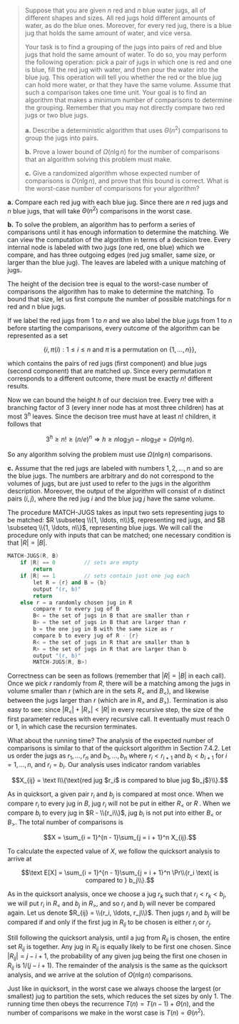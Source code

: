 > Suppose that you are given $n$ red and $n$ blue water jugs, all of different shapes and sizes. All red jugs hold different amounts of water, as do the blue ones. Moreover, for every red jug, there is a blue jug that holds the same amount of water, and vice versa.
>
> Your task is to find a grouping of the jugs into pairs of red and blue jugs that hold the same amount of water. To do so, you may perform the following operation: pick a pair of jugs in which one is red and one is blue, fill the red jug with water, and then pour the water into the blue jug. This operation will tell you whether the red or the blue jug can hold more water, or that they have the same volume. Assume that such a comparison takes one time unit. Your goal is to find an algorithm that makes a minimum number of comparisons to determine the grouping. Remember that you may not directly compare two red jugs or two blue jugs.
>
> **a.** Describe a deterministic algorithm that uses $\Theta(n^2)$ comparisons to group the jugs into pairs.
>
> **b.** Prove a lower bound of $\Omega(n\lg n)$ for the number of comparisons that an algorithm solving this problem must make.
>
> **c.** Give a randomized algorithm whose expected number of comparisons is $O(n\lg n)$, and prove that this bound is correct. What is the worst-case number of comparisons for your algorithm?

**a.** Compare each red jug with each blue jug. Since there are $n$ red jugs and $n$ blue jugs, that will take $\Theta(n^2)$ comparisons in the worst case.

**b.** To solve the problem, an algorithm has to perform a series of comparisons until it has enough information to determine the matching. We can view the computation of the algorithm in terms of a decision tree. Every internal node is labeled with two jugs (one red, one blue) which we compare, and has three outgoing edges (red jug smaller, same size, or larger than the blue jug). The leaves are labeled with a unique matching of jugs.

The height of the decision tree is equal to the worst-case number of comparisons the algorithm has to make to determine the matching. To bound that size, let us first compute the number of possible matchings for n red and n blue jugs.

If we label the red jugs from $1$ to $n$ and we also label the blue jugs from $1$ to $n$ before starting the comparisons, every outcome of the algorithm can be represented as a set

$$\text{\{$i, \pi(i): 1 \le i \le n$ and $\pi$ is a permutation on \{$1, \ldots, n$\}\}},$$

which contains the pairs of red jugs (first component) and blue jugs (second component) that are matched up. Since every permutation $\pi$ corresponds to a different outcome, there must be exactly $n!$ different results.

Now we can bound the height $h$ of our decision tree. Every tree with a branching factor of $3$ (every inner node has at most three children) has at most $3^h$ leaves. Since the decison tree must have at least $n!$ children, it follows that

$$3^h \ge n! \ge (n / e)^n \Rightarrow h \ge n\log_3 n - n\log_3 e = \Omega(n\lg n).$$

So any algorithm solving the problem must use $\Omega(n\lg n)$ comparisons.

**c.** Assume that the red jugs are labeled with numbers $1, 2, \ldots, n$ and so are the blue jugs. The numbers are arbitrary and do not correspond to the volumes of jugs, but are just used to refer to the jugs in the algorithm description. Moreover, the output of the algorithm will consist of $n$ distinct pairs $(i, j)$, where the red jug $i$ and the blue jug $j$ have the same volume.

The procedure $\text{MATCH-JUGS}$ takes as input two sets representing jugs to be matched: $R \subseteq \\{1, \ldots, n\\}$, representing red jugs, and $B \subseteq \\{1, \ldots, n\\}$, representing blue jugs. We will call the procedure only with inputs that can be matched; one necessary condition is that $|R| = |B|$.

```cpp
MATCH-JUGS(R, B)
    if |R| == 0         // sets are empty
        return
    if |R| == 1         // sets contain just one jug each
        let R = {r} and B = {b}
        output "(r, b)"
        return
    else r = a randomly chosen jug in R
        compare r to every jug of B
        B< = the set of jugs in B that are smaller than r 
        B> = the set of jugs in B that are larger than r 
        b = the one jug in B with the same size as r 
        compare b to every jug of R - {r}
        R< = the set of jugs in R that are smaller than b
        R> = the set of jugs in R that are larger than b 
        output "(r, b)"
        MATCH-JUGS(R, B>)
```

Correctness can be seen as follows (remember that $|R| = |B|$ in each call). Once we pick $r$ randomly from $R$, there will be a matching among the jugs in volume smaller than $r$ (which are in the sets $R_<$ and $B_<$), and likewise between the jugs larger than $r$ (which are in $R_>$ and $B_>$). Termination is also easy to see: since $|R_<| + |R_>| < |R|$ in every recursive step, the size of the first parameter reduces with every recursive call. It eventually must reach $0$ or $1$, in which case the recursion terminates.

What about the running time? The analysis of the expected number of comparisons is similar to that of the quicksort algorithm in Section 7.4.2. Let us order the jugs as $r_1, \ldots, r_n$ and $b_1, \ldots,b_n$ where $r_i < r_{i + 1}$ and $b_i < b_{i + 1}$ for $i = 1, \ldots, n$, and $r_i = b_i$. Our analysis uses indicator random variables

$$X_{ij} = \text I\\{\text{red jug $r_i$ is compared to blue jug $b_j$}\\}.$$

As in quicksort, a given pair $r_i$ and $b_j$ is compared at most once. When we compare $r_i$ to every jug in $B$, jug $r_i$ will not be put in either $R_<$ or $R_\>$. When we compare $b_i$ to every jug in $R - \\{r_i\\}$, jug $b_i$ is not put into either $B_<$ or $B_>$. The total number of comparisons is

$$X = \sum_{i = 1}^{n - 1}\sum_{j = i + 1}^n X_{ij}.$$

To calculate the expected value of $X$, we follow the quicksort analysis to arrive at

$$\text E[X] = \sum_{i = 1}^{n - 1}\sum_{j = i + 1}^n \Pr\\{r_i \text{ is compared to } b_j\\}.$$

As in the quicksort analysis, once we choose a jug $r_k$ such that $r_i < r_k < b_j$, we will put $r_i$ in $R_<$ and $b_j$ in $R_>$, and so $r_i$ and $b_j$ will never be compared again. Let us denote $R_{ij} = \\{r_i, \ldots, r_j\\}$. Then jugs $r_i$ and $b_j$ will be compared if and only if the first jug in $R_{ij}$ to be chosen is either $r_i$ or $r_j$.

Still following the quicksort analysis, until a jug from $R_{ij}$ is chosen, the entire set $R_{ij}$ is together. Any jug in $R_{ij}$ is equally likely to be first one chosen. Since $|R_{ij}| = j - i + 1$, the probability of any given jug being the first one chosen in $R_{ij}$ is $1 / (j - i + 1)$. The remainder of the analysis is the same as the quicksort analysis, and we arrive at the solution of $O(n\lg n)$ comparisons.

Just like in quicksort, in the worst case we always choose the largest (or smallest) jug to partition the sets, which reduces the set sizes by only $1$. The running time then obeys the recurrence $T(n) = T(n - 1) + \Theta(n)$, and the number of comparisons we make in the worst case is $T(n) = \Theta(n^2)$.
